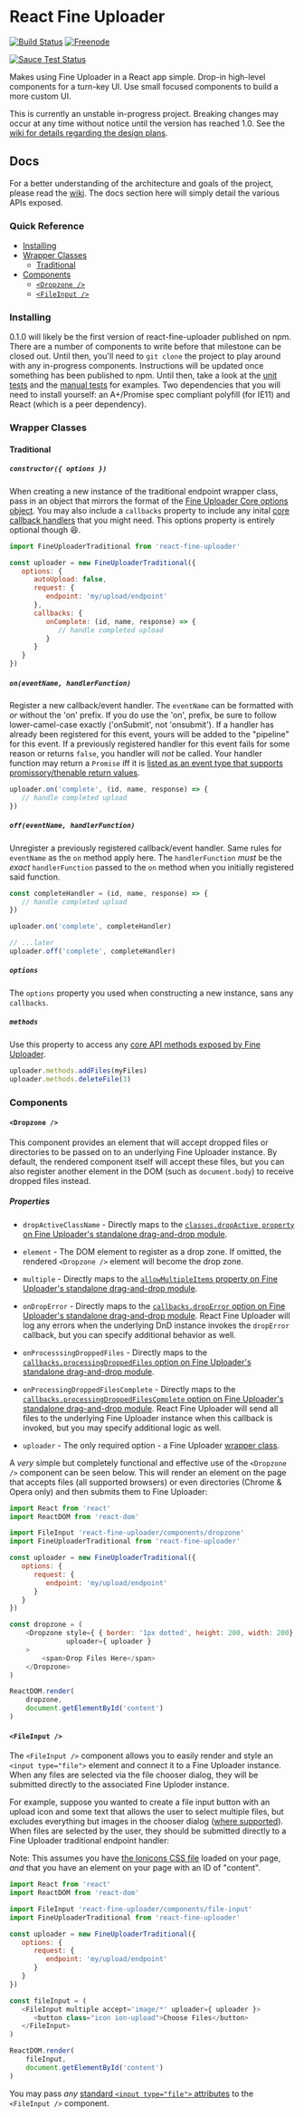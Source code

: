 # React Fine Uploader

[![Build Status](https://travis-ci.org/FineUploader/react-fine-uploader.svg?branch=master)](https://travis-ci.org/FineUploader/react-fine-uploader)
[![Freenode](https://img.shields.io/badge/chat-on%20freenode-brightgreen.svg)](irc://chat.freenode.net/#fineuploader)

[![Sauce Test Status](https://saucelabs.com/browser-matrix/react-fine-uploader.svg)](https://saucelabs.com/u/react-fine-uploader)


Makes using Fine Uploader in a React app simple. Drop-in high-level components for a turn-key UI. Use small focused components to build a more custom UI.

This is currently an unstable in-progress project. Breaking changes may occur at any time without notice until the version has reached 1.0. See the [wiki for details regarding the design plans](../../wiki).


## Docs

For a better understanding of the architecture and goals of the project, please read the [wiki](../../wiki). The docs section here will simply detail the various APIs exposed.

### Quick Reference

- [Installing](#installing)
- [Wrapper Classes](#wrapper-classes)
   - [Traditional](#traditional)
- [Components](#components)
   - [`<Dropzone />`](#dropzone-)
   - [`<FileInput />`](#fileinput-)

### Installing

0.1.0 will likely be the first version of react-fine-uploader published on npm. There are a number of components to write before that milestone can be closed out. Until then, you'll need to `git clone` the project to play around with any in-progress components. Instructions will be updated once something has been published to npm. Until then, take a look at the [unit tests](src/test/unit) and the [manual tests](src/test/manual) for examples. Two dependencies that you will need to install yourself: an A+/Promise spec compliant polyfill (for IE11) and React (which is a peer dependency).

### Wrapper Classes

#### Traditional

##### `constructor({ options })`

When creating a new instance of the traditional endpoint wrapper class, pass in an object that mirrors the format of the [Fine Uploader Core options object](http://docs.fineuploader.com/branch/master/api/options.html). You may also include a `callbacks` property to include any inital [core callback handlers](http://docs.fineuploader.com/branch/master/api/events.html) that you might need. This options property is entirely optional though :laughing:.  

```javascript
import FineUploaderTraditional from 'react-fine-uploader'

const uploader = new FineUploaderTraditional({
   options: {
      autoUpload: false,
      request: {
         endpoint: 'my/upload/endpoint'
      },
      callbacks: {
         onComplete: (id, name, response) => {
            // handle completed upload
         }
      }
   }
})
```

##### `on(eventName, handlerFunction)`

Register a new callback/event handler. The `eventName` can be formatted with _or_ without the 'on' prefix. If you do use the 'on', prefix, be sure to follow lower-camel-case exactly ('onSubmit', not 'onsubmit'). If a handler has already been registered for this event, yours will be added to the "pipeline" for this event. If a previously registered handler for this event fails for some reason or returns `false`, you handler will _not_ be called. Your handler function may return a `Promise` iff it is [listed as an event type that supports promissory/thenable return values](http://docs.fineuploader.com/branch/master/features/async-tasks-and-promises.html#promissory-callbacks). 

```javascript
uploader.on('complete', (id, name, response) => {
   // handle completed upload
})
```

##### `off(eventName, handlerFunction)`

Unregister a previously registered callback/event handler. Same rules for `eventName` as  the `on` method apply here. The `handlerFunction` _must_ be the _exact_ `handlerFunction` passed to the `on` method when you initially registered said function.

```javascript
const completeHandler = (id, name, response) => {
   // handle completed upload
})

uploader.on('complete', completeHandler)

// ...later
uploader.off('complete', completeHandler)
```

##### `options`

The `options` property you used when constructing a new instance, sans any `callbacks`.

##### `methods`

Use this property to access any [core API methods exposed by Fine Uploader](http://docs.fineuploader.com/branch/master/api/methods.html).

```javascript
uploader.methods.addFiles(myFiles)
uploader.methods.deleteFile(3)
```


### Components

#### `<Dropzone />`

This component provides an element that will accept dropped files or directories to be passed on to an underlying Fine Uploader instance. By default, the rendered component itself will accept these files, but you can also register another element in the DOM (such as `document.body`) to receive dropped files instead. 

##### Properties

- `dropActiveClassName` - Directly maps to the [`classes.dropActive property` on Fine Uploader's standalone drag-and-drop module](http://docs.fineuploader.com/branch/master/features/drag-and-drop.html#classes.dropActive). 

- `element` - The DOM element to register as a drop zone. If omitted, the rendered `<Dropzone />` element will become the drop zone.

- `multiple` - Directly maps to the [`allowMultipleItems` property on Fine Uploader's standalone drag-and-drop module](http://docs.fineuploader.com/branch/master/features/drag-and-drop.html#allowMultipleItems).

- `onDropError` - Directly maps to the [`callbacks.dropError` option on Fine Uploader's standalone drag-and-drop module](http://docs.fineuploader.com/branch/master/features/drag-and-drop.html#dropError). React Fine Uploader will log any errors when the underlying DnD instance invokes the `dropError` callback, but you can specify additional behavior as well.

- `onProcesssingDroppedFiles` - Directly maps to the [`callbacks.processingDroppedFiles` option on Fine Uploader's standalone drag-and-drop module](http://docs.fineuploader.com/branch/master/features/drag-and-drop.html#processingDroppedFiles). 

- `onProcessingDroppedFilesComplete` - Directly maps to the [`callbacks.processingDroppedFilesComplete` option on Fine Uploader's standalone drag-and-drop module](http://docs.fineuploader.com/branch/master/features/drag-and-drop.html#processingDroppedFilesComplete). React Fine Uploader will send all files to the underlying Fine Uploader instance when this callback is invoked, but you may specify additional logic as well.

- `uploader` - The only required option - a Fine Uploader [wrapper class](#wrapper-classes).

A _very_ simple but completely functional and effective use of the `<Dropzone />` component can be seen below. This will render an element on the page that accepts files (all supported browsers) or even directories (Chrome & Opera only) and then submits them to Fine Uploader:

```javascript
import React from 'react'
import ReactDOM from 'react-dom'

import FileInput 'react-fine-uploader/components/dropzone'
import FineUploaderTraditional from 'react-fine-uploader'

const uploader = new FineUploaderTraditional({
   options: {
      request: {
         endpoint: 'my/upload/endpoint'
      }
   }
})

const dropzone = (
    <Dropzone style={ { border: '1px dotted', height: 200, width: 200} }
              uploader={ uploader }
    >
        <span>Drop Files Here</span>
    </Dropzone>
)

ReactDOM.render(
    dropzone,
    document.getElementById('content')
)
```

#### `<FileInput />`

The `<FileInput />` component allows you to easily render and style an `<input type="file">` element and connect it to a Fine Uploader instance. When any files are selected via the file chooser dialog, they will be submitted directly to the associated Fine Uploder instance.

For example, suppose you wanted to create a file input button with an upload icon and some text that allows the user to select multiple files, but excludes everything but images in the chooser dialog ([where supported](https://developer.mozilla.org/en-US/docs/Web/HTML/Element/input#Browser_compatibility)). When files are selected by the user, they should be submitted directly to a Fine Uploader traditional endpoint handler:

Note: This assumes you have [the Ionicons CSS file](http://ionicons.com/#cdn) loaded on your page, _and_ that you have an element on your page with an ID of "content".

```javascript
import React from 'react'
import ReactDOM from 'react-dom'

import FileInput 'react-fine-uploader/components/file-input'
import FineUploaderTraditional from 'react-fine-uploader'

const uploader = new FineUploaderTraditional({
   options: {
      request: {
         endpoint: 'my/upload/endpoint'
      }
   }
})

const fileInput = (
   <FileInput multiple accept='image/*' uploader={ uploader }>
      <button class="icon ion-upload">Choose Files</button>
   </FileInput>
)

ReactDOM.render(
    fileInput,
    document.getElementById('content')
)
```

You may pass _any_ [standard `<input type="file">` attributes](https://developer.mozilla.org/en-US/docs/Web/HTML/Element/input) to the `<FileInput />` component.
